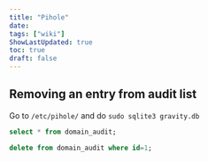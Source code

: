 ```yaml
---
title: "Pihole"
date: 
tags: ["wiki"]
ShowLastUpdated: true
toc: true
draft: false
---
```



## Removing an entry from audit list

Go to `/etc/pihole/` and do `sudo sqlite3 gravity.db`

```sql
select * from domain_audit;
```

```sql
delete from domain_audit where id=1;
```

